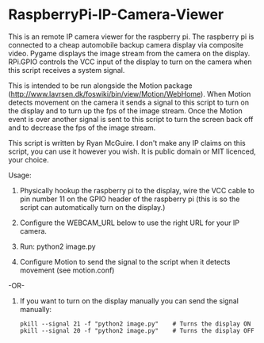 RaspberryPi-IP-Camera-Viewer
============================

This is an remote IP camera viewer for the raspberry pi. The raspberry
pi is connected to a cheap automobile backup camera display via
composite video. Pygame displays the image stream from the camera on
the display. RPi.GPIO controls the VCC input of the display to turn on
the camera when this script receives a system signal.

This is intended to be run alongside the Motion package
(http://www.lavrsen.dk/foswiki/bin/view/Motion/WebHome). When Motion
detects movement on the camera it sends a signal to this script to
turn on the display and to turn up the fps of the image stream. Once
the Motion event is over another signal is sent to this script to turn
the screen back off and to decrease the fps of the image stream.

This script is written by Ryan McGuire. I don't make any IP claims on
this script, you can use it however you wish. It is public domain or
MIT licenced, your choice.

Usage:

1. Physically hookup the raspberry pi to the display, wire the VCC
cable to pin number 11 on the GPIO header of the raspberry pi (this
is so the script can automatically turn on the display.)
 
1. Configure the WEBCAM_URL below to use the right URL for your IP
camera.

1. Run:  python2 image.py

1. Configure Motion to send the signal to the script when it detects
movement (see motion.conf)

 -OR-

1. If you want to turn on the display manually you can send the
signal manually:


       pkill --signal 21 -f "python2 image.py"    # Turns the display ON
       pkill --signal 20 -f "python2 image.py"    # Turns the display OFF

